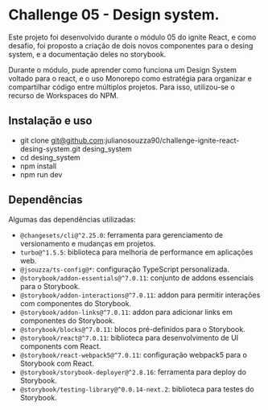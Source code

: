 # Challenge 05 - Design system.

Este projeto foi desenvolvido durante o módulo 05 do ignite React, e como desafio, foi proposto a criação de dois novos componentes para o desing system, e a documentação deles no storybook. 

Durante o módulo, pude aprender como funciona um  Design System voltado para o react, e o uso Monorepo como estratégia para organizar e compartilhar código entre múltiplos projetos. Para isso, utilizou-se o recurso de Workspaces do NPM.

## Instalação e uso
 - git clone git@github.com:julianosouzza90/challenge-ignite-react-desing-system.git desing_system
 - cd desing_system
 - npm install
 - npm run dev

## Dependências

Algumas das dependências utilizadas:

- `@changesets/cli@^2.25.0`: ferramenta para gerenciamento de versionamento e mudanças em projetos.
- `turbo@^1.5.5`: biblioteca para melhoria de performance em aplicações web.
- `@jsouzza/ts-config@*`: configuração TypeScript personalizada.
- `@storybook/addon-essentials@^7.0.11`: conjunto de addons essenciais para o Storybook.
- `@storybook/addon-interactions@^7.0.11`: addon para permitir interações com componentes do Storybook.
- `@storybook/addon-links@^7.0.11`: addon para adicionar links em componentes do Storybook.
- `@storybook/blocks@^7.0.11`: blocos pré-definidos para o Storybook.
- `@storybook/react@^7.0.11`: biblioteca para desenvolvimento de UI components com React.
- `@storybook/react-webpack5@^7.0.11`: configuração webpack5 para o Storybook com React.
- `@storybook/storybook-deployer@^2.8.16`: ferramenta para deploy do Storybook.
- `@storybook/testing-library@^0.0.14-next.2`: biblioteca para testes do Storybook.
